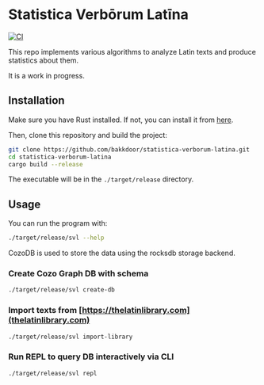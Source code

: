 # Statistica Verbōrum Latīna

[![CI](https://github.com/bakkdoor/statistica-verborum-latina/actions/workflows/ci.yml/badge.svg?branch=main)](https://github.com/bakkdoor/statistica-verborum-latina/actions/workflows/ci.yml)


This repo implements various algorithms to analyze Latin texts and produce statistics about them.

It is a work in progress.


## Installation

Make sure you have Rust installed. If not, you can install it from [here](https://www.rust-lang.org/tools/install).

Then, clone this repository and build the project:

```bash
git clone https://github.com/bakkdoor/statistica-verborum-latina.git
cd statistica-verborum-latina
cargo build --release
```

The executable will be in the `./target/release` directory.

## Usage

You can run the program with:

```bash
./target/release/svl --help
```

CozoDB is used to store the data using the rocksdb storage backend.
### Create Cozo Graph DB with schema

```bash
./target/release/svl create-db
```

### Import texts from [https://thelatinlibrary.com](thelatinlibrary.com)


```bash
./target/release/svl import-library
```

### Run REPL to query DB interactively via CLI

```bash
./target/release/svl repl
```
